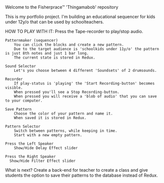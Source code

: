 Welcome to the Fisherprace™ 'Thingamabob' repository

This is my portfolio project.
I'm building an educational sequencer for kids under 12y/o that can be used by schoolteachers.

HOW TO PLAY WITH IT:
Press the Tape-recorder to play/stop audio.

    Patternmaker (sequencer)
        You can click the blocks and create a new pattern.
        Due to the target audience is 'schoolkids under 11y/o' the pattern is just 8th notes and just 1 bar long.
        The current state is stored in Redux.

    Sound Selector
        Let's you choose between 4 different 'Soundsets' of 2 drumsounds.

    Recorder
        If play-status is 'playing' the 'Start Recording-button' becomes visible.
        When pressed you'll see a Stop Recording-button.
        When pressed you will receive a 'blob of audio' that you can save to your computer.

    Save Pattern
        Choose the color of your pattern and name it.
        When saved it is stored in Redux.

    Pattern Selector
        Switch between patterns, while keeping in time.
        Start with a new empty pattern.

    Press the Left Speaker
        Show/Hide Delay Effect slider

    Press the Right Speaker
      Show/Hide Filter Effect slider

What is next?
Create a back-end for teacher to create a class and give students the option to save their patterns to the database instead of Redux.
